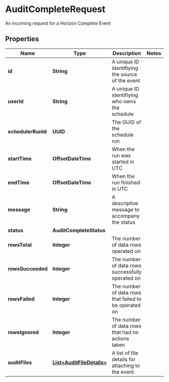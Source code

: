 

# AuditCompleteRequest

An incoming request for a Horizon Complete Event

## Properties

| Name | Type | Description | Notes |
|------------ | ------------- | ------------- | -------------|
|**id** | **String** | A unique ID identifiying the source of the event |  |
|**userId** | **String** | A unique ID identifiying who owns the schedule |  |
|**schedulerRunId** | **UUID** | The GUID of the schedule run |  |
|**startTime** | **OffsetDateTime** | When the run was started in UTC |  |
|**endTime** | **OffsetDateTime** | When the run finished in UTC |  |
|**message** | **String** | A descriptive message to accompany the status |  |
|**status** | **AuditCompleteStatus** |  |  |
|**rowsTotal** | **Integer** | The number of data rows operated on |  |
|**rowsSucceeded** | **Integer** | The number of data rows successfully operated on |  |
|**rowsFailed** | **Integer** | The number of data rows that failed to be operated on |  |
|**rowsIgnored** | **Integer** | The number of data rows that had no actions taken |  |
|**auditFiles** | [**List&lt;AuditFileDetails&gt;**](AuditFileDetails.md) | A list of file details for attaching to the event |  |



